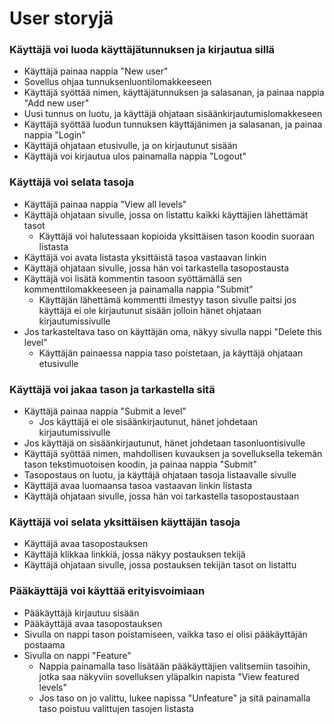 # User storyjä

### Käyttäjä voi luoda käyttäjätunnuksen ja kirjautua sillä
* Käyttäjä painaa nappia "New user"
* Sovellus ohjaa tunnuksenluontilomakkeeseen
* Käyttäjä syöttää nimen, käyttäjätunnuksen ja salasanan, ja painaa nappia "Add new user"
* Uusi tunnus on luotu, ja käyttäjä ohjataan sisäänkirjautumislomakkeseen
* Käyttäjä syöttää luodun tunnuksen käyttäjänimen ja salasanan, ja painaa nappia "Login"
* Käyttäjä ohjataan etusivulle, ja on kirjautunut sisään
* Käyttäjä voi kirjautua ulos painamalla nappia "Logout"

### Käyttäjä voi selata tasoja
* Käyttäjä painaa nappia "View all levels"
* Käyttäjä ohjataan sivulle, jossa on listattu kaikki käyttäjien lähettämät tasot
   * Käyttäjä voi halutessaan kopioida yksittäisen tason koodin suoraan listasta
* Käyttäjä voi avata listasta yksittäistä tasoa vastaavan linkin
* Käyttäjä ohjataan sivulle, jossa hän voi tarkastella tasopostausta
* Käyttäjä voi lisätä kommentin tasoon syöttämällä sen kommenttilomakkeeseen ja painamalla nappia "Submit"
  * Käyttäjän lähettämä kommentti ilmestyy tason sivulle paitsi jos käyttäjä ei ole kirjautunut sisään jolloin hänet ohjataan     kirjautumissivulle
* Jos tarkasteltava taso on käyttäjän oma, näkyy sivulla nappi "Delete this level"
  * Käyttäjän painaessa nappia taso poistetaan, ja käyttäjä ohjataan etusivulle

### Käyttäjä voi jakaa tason ja tarkastella sitä
* Käyttäjä painaa nappia "Submit a level"
   * Jos käyttäjä ei ole sisäänkirjautunut, hänet johdetaan kirjautumissivulle
* Jos käyttäjä on sisäänkirjautunut, hänet johdetaan tasonluontisivulle
* Käyttäjä syöttää nimen, mahdollisen kuvauksen ja sovelluksella tekemän tason tekstimuotoisen koodin, ja painaa nappia "Submit"
* Tasopostaus on luotu, ja käyttäjä ohjataan tasoja listaavalle sivulle
* Käyttäjä avaa luomaansa tasoa vastaavan linkin listasta
* Käyttäjä ohjataan sivulle, jossa hän voi tarkastella tasopostaustaan

### Käyttäjä voi selata yksittäisen käyttäjän tasoja
* Käyttäjä avaa tasopostauksen
* Käyttäjä klikkaa linkkiä, jossa näkyy postauksen tekijä
* Käyttäjä ohjataan sivulle, jossa postauksen tekijän tasot on listattu

### Pääkäyttäjä voi käyttää erityisvoimiaan
* Pääkäyttäjä kirjautuu sisään
* Pääkäyttäjä avaa tasopostauksen
* Sivulla on nappi tason poistamiseen, vaikka taso ei olisi pääkäyttäjän postaama
* Sivulla on nappi "Feature"
  * Nappia painamalla taso lisätään pääkäyttäjien valitsemiin tasoihin, jotka saa näkyviin sovelluksen yläpalkin napista "View featured levels"
  * Jos taso on jo valittu, lukee napissa "Unfeature" ja sitä painamalla taso poistuu valittujen tasojen listasta
  

